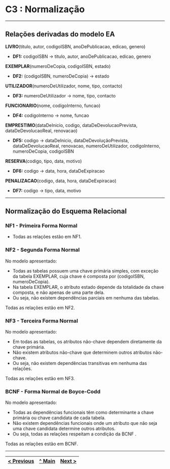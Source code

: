 # C3 : Normalização

---

## Relações derivadas do modelo EA

**LIVRO**(titulo, autor, codigoISBN, anoDePublicacao, edicao, genero)
- **DF1:** codigoISBN →  titulo, autor, anoDePublicacao, edicao, genero

**EXEMPLAR**(numeroDeCopia, codigoISBN, estado)
- **DF2:** (codigoISBN, numeroDeCopia) → estado

**UTILIZADOR**(numeroDeUtilizador, nome, tipo, contacto)
- **DF3:** numeroDeUtilizador →  nome, tipo, contacto

**FUNCIONARIO**(nome, codigoInterno, funcao)
- **DF4:** codigoInterno →  nome, funcao

**EMPRESTIMO**(dataDeInicio, codigo, dataDeDevolucaoPrevista, dataDeDevolucaoReal, renovacao)
- **DF5:** codigo → dataDeInicio, dataDeDevoluçãoPrevista, dataDeDevolucaoReal, renovacao, numeroDeUtilizador, codigoInterno, numeroDeCopia, codigoISBN
  
**RESERVA**(codigo, tipo, data, motivo)
- **DF6:** codigo → data, hora, dataDeExpiracao
  
**PENALIZACAO**(codigo, data, hora, dataDeExpiracao)
- **DF7:** codigo → tipo, data, motivo

---

## Normalização do Esquema Relacional

### NF1 - Primeira Forma Normal
- Todas as relações estão em NF1.

### NF2 - Segunda Forma Normal
No modelo apresentado:

- Todas as tabelas possuem uma chave primária simples, com exceção da tabela EXEMPLAR, cuja chave é composta por (codigoISBN, numeroDeCopia).
- Na tabela EXEMPLAR, o atributo estado depende da totalidade da chave composta, e não apenas de uma parte dela.
- Ou seja, não existem dependências parciais em nenhuma das tabelas.

Todas as relações estão em NF2. 

### NF3 - Terceira Forma Normal
No modelo apresentado:

- Em todas as tabelas, os atributos não-chave dependem diretamente da chave primária.
- Não existem atributos não-chave que determinem outros atributos não-chave.
- Ou seja, não existem dependências transitivas em nenhuma das relações.

Todas as relações estão em NF3.

### BCNF - Forma Normal de Boyce-Codd
No modelo apresentado:

- Todas as dependências funcionais têm como determinante a chave primária ou chave candidata de cada tabela.
- Não existem dependências funcionais onde um atributo que não seja uma chave candidata determine outros atributos.
- Ou seja, todas as relações respeitam a condição da BCNF .

Todas as relações estão em BCNF.

---

| [< Previous](RPF02.md) | [^ Main](../../README.md) | [Next >](RPF04.md) |
|:----------------------------------:|:----------------------------------:|:----------------------------------:|
